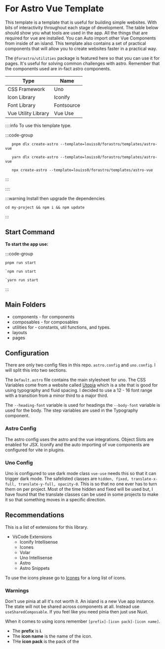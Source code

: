 # For Astro Vue Template

This template is a template that is useful for building simple websites.
With bits of interactivity throughout each stage of development.
The table below should show you what tools are used in the app. All the things that are required for vue are installed.
You can Auto import other Vue Components from inside of an island.
This template also contains a set of practical components that will allow you to create websites faster in a practical way.

The `@forastro/utilities` package is featured here so that you can use it for pages.
It's useful for solving common challenges with astro. Remember that the components used are in-fact astro components.

| Type                | Name       |
| ------------------- | ---------- |
| CSS Framework       | Uno        |
| Icon Library        | Iconify    |
| Font Library        | Fontsource |
| Vue Utility Library | Vue Use    |

::::info To use this template type.

:::code-group

```[pnpm] shell
   pnpm dlx create-astro --template=louiss0/forastro/templates/astro-vue
```

```[yarn] shell
   yarn dlx create-astro --template=louiss0/forastro/templates/astro-vue
```

```[npm] shell
   npx create-astro --template=louiss0/forastro/templates/astro-vue
```

:::

::::

:::warning Install then upgrade the dependencies

```shell
cd my-project && npm i && npm update
```

:::

## Start Command

**To start the app use:**

:::code-group

```[pnpm] shell
pnpm run start
```

```[npm] shell
`npm run start
```

```[yarn] shell
`yarn run start
```

:::

## Main Folders

- components - for components
- composables - for composables
- utilities for - constants, util functions, and types.
- layouts
- pages

## Configuration

There are only two config files in this repo. `astro.config` and `uno.config`. I will split this into two sections.

The `Default.astro` file contains the main stylesheet for uno. The CSS Variables come from a website called [Utopia](https://utopia.fyi/) which is a site that is good for using typography and fluid spacing. I decided to use a 12 - 16 font range with a transition from a minor third to a major third.

The `--heading-font` variable is used for headings the `--body-font` variable is used for the body. The step variables are used in the Typography component.

### Astro Config

The astro config uses the astro and the vue integrations. Object Slots are enabled for JSX. Iconify and the auto importing of vue components are configured for vite in plugins.

### Uno Config

Uno is configured to use dark mode class `vue-use` needs this so that it can trigger dark mode. The safelisted classes are `hidden, fixed, translate-x-full, translate-y-full, opacity-0`. This is so that no one ever has to turn them on per project. Most of the time hidden and fixed will be used but, I have found that the translate classes can be used in some projects to make it so that something moves in a specific direction.

## Recommendations

This is a list of extensions for this library.

- VsCode Extensions
  - Iconify Intellisense
  - Icones
  - Volar
  - Uno Intellisense
  - Astro
  - Astro Snippets

To use the icons please go to [Icones](https://icones.netlify.app/) for a long list of icons.

### Warnings

Don't use pinia at all it's not worth it. An island is a new Vue app instance. The state will not be shared across components at all. Instead use `useSharedComposable`. If you feel like you need pinia then just use Nuxt.

When it comes to using icons remember `[prefix]-[icon pack]-[icon name]`.

- The **prefix** is **i**.
- The **icon name** is the name of the icon.
- THe **icon pack** is the pack of the

